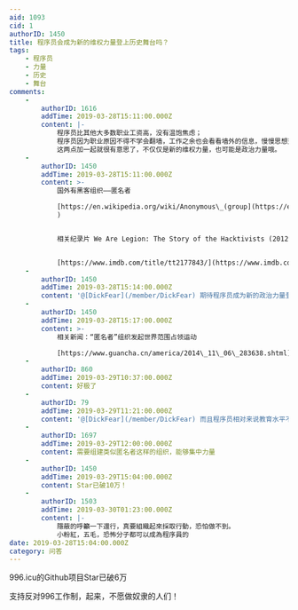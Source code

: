 ```yaml
---
aid: 1093
cid: 1
authorID: 1450
title: 程序员会成为新的维权力量登上历史舞台吗？
tags:
    - 程序员
    - 力量
    - 历史
    - 舞台
comments:
    -
        authorID: 1616
        addTime: 2019-03-28T15:11:00.000Z
        content: |-
            程序员比其他大多数职业工资高，没有温饱焦虑；  
            程序员因为职业原因不得不学会翻墙，工作之余也会看看墙外的信息，慢慢思想变的更开明；  
            这两点加一起就很有意思了，不仅仅是新的维权力量，也可能是政治力量哦。
    -
        authorID: 1450
        addTime: 2019-03-28T15:11:00.000Z
        content: >-
            国外有黑客组织——匿名者  

            [https://en.wikipedia.org/wiki/Anonymous\_(group](https://en.wikipedia.org/wiki/Anonymous_(group)
            )


            相关纪录片 We Are Legion: The Story of the Hacktivists (2012)


            [https://www.imdb.com/title/tt2177843/](https://www.imdb.com/title/tt2177843/)
    -
        authorID: 1450
        addTime: 2019-03-28T15:14:00.000Z
        content: '@[DickFear](/member/DickFear) 期待程序员成为新的政治力量登上历史舞台！'
    -
        authorID: 1450
        addTime: 2019-03-28T15:17:00.000Z
        content: >-
            相关新闻：“匿名者”组织发起世界范围占领运动  

            [https://www.guancha.cn/america/2014\_11\_06\_283638.shtml](https://www.guancha.cn/america/2014_11_06_283638.shtml)
    -
        authorID: 860
        addTime: 2019-03-29T10:37:00.000Z
        content: 好极了
    -
        authorID: 79
        addTime: 2019-03-29T11:21:00.000Z
        content: '@[DickFear](/member/DickFear) 而且程序员相对来说教育水平不会很低'
    -
        authorID: 1697
        addTime: 2019-03-29T12:00:00.000Z
        content: 需要组建类似匿名者这样的组织，能够集中力量
    -
        authorID: 1450
        addTime: 2019-03-29T15:04:00.000Z
        content: Star已破10万！
    -
        authorID: 1503
        addTime: 2019-03-30T01:23:00.000Z
        content: |-
            隱蔽的呼籲一下還行，真要組織起來採取行動，恐怕做不到。  
            小粉紅，五毛，恐怖分子都可以成為程序員的
date: 2019-03-28T15:04:00.000Z
category: 问答
---
```


996.icu的Github项目Star已破6万

支持反对996工作制，起来，不愿做奴隶的人们！
